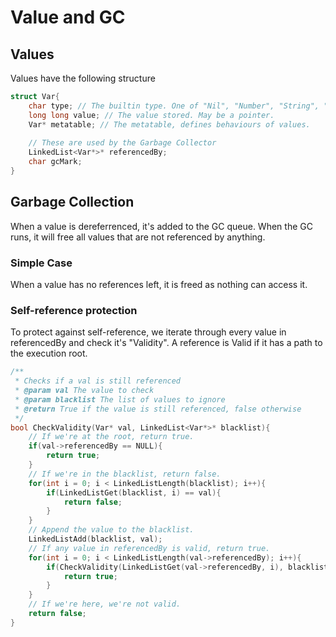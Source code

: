 # Value and GC

## Values

Values have the following structure

```C
struct Var{
    char type; // The builtin type. One of "Nil", "Number", "String", "Function", "Object"
    long long value; // The value stored. May be a pointer.
    Var* metatable; // The metatable, defines behaviours of values.
    
    // These are used by the Garbage Collector
    LinkedList<Var*>* referencedBy; 
    char gcMark;
}
```

## Garbage Collection

When a value is dereferrenced, it's added to the GC queue. When the GC runs, it will free all values that are not referenced by anything.

### Simple Case
When a value has no references left, it is freed as nothing can access it.
### Self-reference protection
To protect against self-reference, we iterate through every value in referencedBy and check it's "Validity". A reference is Valid if it has a path to the execution root.

```C
/**
 * Checks if a val is still referenced
 * @param val The value to check
 * @param blacklist The list of values to ignore
 * @return True if the value is still referenced, false otherwise
 */
bool CheckValidity(Var* val, LinkedList<Var*>* blacklist){
    // If we're at the root, return true.
    if(val->referencedBy == NULL){
        return true;
    }
    // If we're in the blacklist, return false.
    for(int i = 0; i < LinkedListLength(blacklist); i++){
        if(LinkedListGet(blacklist, i) == val){
            return false;
        }
    }
    // Append the value to the blacklist.
    LinkedListAdd(blacklist, val);
    // If any value in referencedBy is valid, return true.
    for(int i = 0; i < LinkedListLength(val->referencedBy); i++){
        if(CheckValidity(LinkedListGet(val->referencedBy, i), blacklist)){
            return true;
        }
    }
    // If we're here, we're not valid.
    return false;
}
```